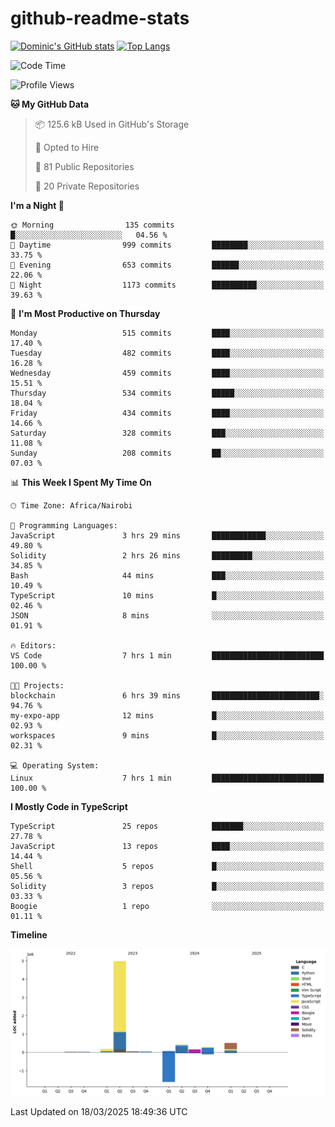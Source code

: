 # github-readme-stats
[![Dominic's GitHub stats](https://github-readme-stats.vercel.app/api?username=Domengo&show_icons=true)](https://github.com/anuraghazra/github-readme-stats)
[![Top Langs](https://github-readme-stats.vercel.app/api/top-langs/?username=Domengo&show_icons=true)](https://github.com/Domengo/github-readme-stats)

<!--START_SECTION:waka-->
![Code Time](http://img.shields.io/badge/Code%20Time-1%2C049%20hrs%2043%20mins-blue)

![Profile Views](http://img.shields.io/badge/Profile%20Views-1-blue)

**🐱 My GitHub Data** 

> 📦 125.6 kB Used in GitHub's Storage 
 > 
> 💼 Opted to Hire
 > 
> 📜 81 Public Repositories 
 > 
> 🔑 20 Private Repositories 
 > 
**I'm a Night 🦉** 

```text
🌞 Morning                135 commits         █░░░░░░░░░░░░░░░░░░░░░░░░   04.56 % 
🌆 Daytime                999 commits         ████████░░░░░░░░░░░░░░░░░   33.75 % 
🌃 Evening                653 commits         ██████░░░░░░░░░░░░░░░░░░░   22.06 % 
🌙 Night                  1173 commits        ██████████░░░░░░░░░░░░░░░   39.63 % 
```
📅 **I'm Most Productive on Thursday** 

```text
Monday                   515 commits         ████░░░░░░░░░░░░░░░░░░░░░   17.40 % 
Tuesday                  482 commits         ████░░░░░░░░░░░░░░░░░░░░░   16.28 % 
Wednesday                459 commits         ████░░░░░░░░░░░░░░░░░░░░░   15.51 % 
Thursday                 534 commits         █████░░░░░░░░░░░░░░░░░░░░   18.04 % 
Friday                   434 commits         ████░░░░░░░░░░░░░░░░░░░░░   14.66 % 
Saturday                 328 commits         ███░░░░░░░░░░░░░░░░░░░░░░   11.08 % 
Sunday                   208 commits         ██░░░░░░░░░░░░░░░░░░░░░░░   07.03 % 
```


📊 **This Week I Spent My Time On** 

```text
🕑︎ Time Zone: Africa/Nairobi

💬 Programming Languages: 
JavaScript               3 hrs 29 mins       ████████████░░░░░░░░░░░░░   49.80 % 
Solidity                 2 hrs 26 mins       █████████░░░░░░░░░░░░░░░░   34.85 % 
Bash                     44 mins             ███░░░░░░░░░░░░░░░░░░░░░░   10.49 % 
TypeScript               10 mins             █░░░░░░░░░░░░░░░░░░░░░░░░   02.46 % 
JSON                     8 mins              ░░░░░░░░░░░░░░░░░░░░░░░░░   01.91 % 

🔥 Editors: 
VS Code                  7 hrs 1 min         █████████████████████████   100.00 % 

🐱‍💻 Projects: 
blockchain               6 hrs 39 mins       ████████████████████████░   94.76 % 
my-expo-app              12 mins             █░░░░░░░░░░░░░░░░░░░░░░░░   02.93 % 
workspaces               9 mins              █░░░░░░░░░░░░░░░░░░░░░░░░   02.31 % 

💻 Operating System: 
Linux                    7 hrs 1 min         █████████████████████████   100.00 % 
```

**I Mostly Code in TypeScript** 

```text
TypeScript               25 repos            ███████░░░░░░░░░░░░░░░░░░   27.78 % 
JavaScript               13 repos            ████░░░░░░░░░░░░░░░░░░░░░   14.44 % 
Shell                    5 repos             █░░░░░░░░░░░░░░░░░░░░░░░░   05.56 % 
Solidity                 3 repos             █░░░░░░░░░░░░░░░░░░░░░░░░   03.33 % 
Boogie                   1 repo              ░░░░░░░░░░░░░░░░░░░░░░░░░   01.11 % 
```



**Timeline**

![Lines of Code chart](https://raw.githubusercontent.com/Domengo/Domengo/main/assets/bar_graph.png)


 Last Updated on 18/03/2025 18:49:36 UTC
<!--END_SECTION:waka-->


